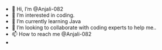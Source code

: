 - 👋 Hi, I’m @Anjali-082
- 👀 I’m interested in coding.
- 🌱 I’m currently learning Java
- 💞️ I’m looking to collaborate with coding experts to help me..
- 📫 How to reach me @Anjali-082
- 

<!---
Anjali-082/Anjali-082 is a ✨ special ✨ repository because its `README.md` (this file) appears on your GitHub profile.
You can click the Preview link to take a look at your changes.
--->
